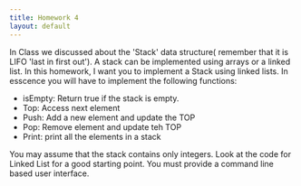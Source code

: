 ```yaml
---
title: Homework 4
layout: default
---
```


In Class we discussed about the 'Stack' data structure( remember that it is LIFO 'last in first out'). A stack can be implemented using arrays or a linked list. In this homework, I want you to implement a Stack using linked lists.
In esscence you will have to implement the following functions:

* isEmpty: Return true if the stack is empty. 
* Top:  Access next element 
* Push: Add a new element and update the TOP
* Pop: Remove element and update teh TOP
* Print: print all the elements in a stack

You may assume that the stack contains only integers. Look at the code for Linked List for a good starting point.
You must provide a command line based user interface.



